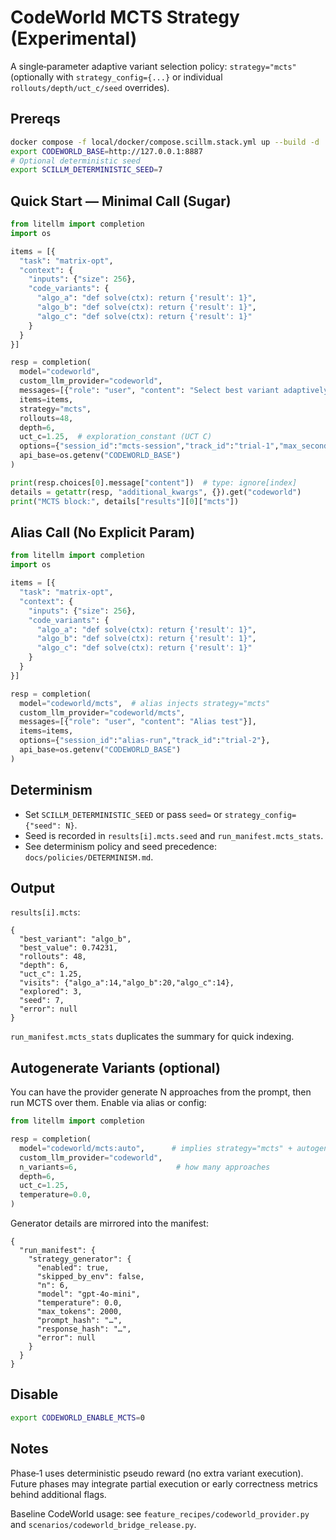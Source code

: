 # CodeWorld MCTS Strategy (Experimental)

A single‑parameter adaptive variant selection policy: `strategy="mcts"` (optionally with `strategy_config={...}` or individual `rollouts/depth/uct_c/seed` overrides).

## Prereqs

```bash
docker compose -f local/docker/compose.scillm.stack.yml up --build -d
export CODEWORLD_BASE=http://127.0.0.1:8887
# Optional deterministic seed
export SCILLM_DETERMINISTIC_SEED=7
```

## Quick Start — Minimal Call (Sugar)

```python
from litellm import completion
import os

items = [{
  "task": "matrix-opt",
  "context": {
    "inputs": {"size": 256},
    "code_variants": {
      "algo_a": "def solve(ctx): return {'result': 1}",
      "algo_b": "def solve(ctx): return {'result': 1}",
      "algo_c": "def solve(ctx): return {'result': 1}"
    }
  }
}]

resp = completion(
  model="codeworld",
  custom_llm_provider="codeworld",
  messages=[{"role": "user", "content": "Select best variant adaptively"}],
  items=items,
  strategy="mcts",
  rollouts=48,
  depth=6,
  uct_c=1.25,  # exploration_constant (UCT C)
  options={"session_id":"mcts-session","track_id":"trial-1","max_seconds":10},
  api_base=os.getenv("CODEWORLD_BASE")
)

print(resp.choices[0].message["content"])  # type: ignore[index]
details = getattr(resp, "additional_kwargs", {}).get("codeworld")
print("MCTS block:", details["results"][0]["mcts"])
```

## Alias Call (No Explicit Param)

```python
from litellm import completion
import os

items = [{
  "task": "matrix-opt",
  "context": {
    "inputs": {"size": 256},
    "code_variants": {
      "algo_a": "def solve(ctx): return {'result': 1}",
      "algo_b": "def solve(ctx): return {'result': 1}",
      "algo_c": "def solve(ctx): return {'result': 1}"
    }
  }
}]

resp = completion(
  model="codeworld/mcts",  # alias injects strategy="mcts"
  custom_llm_provider="codeworld/mcts",
  messages=[{"role": "user", "content": "Alias test"}],
  items=items,
  options={"session_id":"alias-run","track_id":"trial-2"},
  api_base=os.getenv("CODEWORLD_BASE")
)
```

## Determinism

- Set `SCILLM_DETERMINISTIC_SEED` or pass `seed=` or `strategy_config={"seed": N}`.
- Seed is recorded in `results[i].mcts.seed` and `run_manifest.mcts_stats`.
 - See determinism policy and seed precedence: `docs/policies/DETERMINISM.md`.

## Output

`results[i].mcts`:
```jsonc
{
  "best_variant": "algo_b",
  "best_value": 0.74231,
  "rollouts": 48,
  "depth": 6,
  "uct_c": 1.25,
  "visits": {"algo_a":14,"algo_b":20,"algo_c":14},
  "explored": 3,
  "seed": 7,
  "error": null
}
```

`run_manifest.mcts_stats` duplicates the summary for quick indexing.

## Autogenerate Variants (optional)

You can have the provider generate N approaches from the prompt, then run MCTS over them. Enable via alias or config:

```python
from litellm import completion

resp = completion(
  model="codeworld/mcts:auto",      # implies strategy="mcts" + autogenerate enabled
  custom_llm_provider="codeworld",
  n_variants=6,                      # how many approaches
  depth=6,
  uct_c=1.25,
  temperature=0.0,
)
```

Generator details are mirrored into the manifest:

```jsonc
{
  "run_manifest": {
    "strategy_generator": {
      "enabled": true,
      "skipped_by_env": false,
      "n": 6,
      "model": "gpt-4o-mini",
      "temperature": 0.0,
      "max_tokens": 2000,
      "prompt_hash": "…",
      "response_hash": "…",
      "error": null
    }
  }
}
```

## Disable

```bash
export CODEWORLD_ENABLE_MCTS=0
```

## Notes

Phase‑1 uses deterministic pseudo reward (no extra variant execution). Future phases may integrate partial execution or early correctness metrics behind additional flags.

Baseline CodeWorld usage: see `feature_recipes/codeworld_provider.py` and `scenarios/codeworld_bridge_release.py`.
